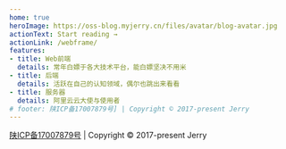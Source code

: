 ```yaml
---
home: true
heroImage: https://oss-blog.myjerry.cn/files/avatar/blog-avatar.jpg
actionText: Start reading →
actionLink: /webframe/
features:
- title: Web前端
  details: 常年白嫖于各大技术平台，能白嫖坚决不用米
- title: 后端
  details: 活跃在自己的认知领域，偶尔也跳出来看看
- title: 服务器
  details: 阿里云云大使与使用者
# footer: 陕ICP备17007879号] | Copyright © 2017-present Jerry
---
```


<div class="footer"><a href="https://beian.miit.gov.cn/">陕ICP备17007879号</a> | Copyright © 2017-present Jerry</div>
